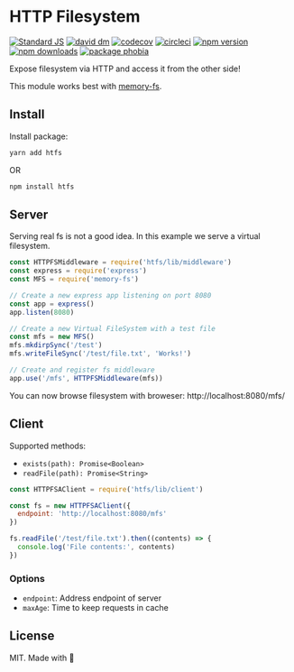 # HTTP Filesystem

[![Standard JS][standard-src]][standard-href]
[![david dm][david-src]][david-href]
[![codecov][codecov-src]][codecov-href]
[![circleci][circleci-src]][circleci-href]
[![npm version][npm-v-src]][npm-v-href]
[![npm downloads][npm-dt-src]][npm-dt-href]
[![package phobia][packagephobia-src]][packagephobia-href]

Expose filesystem via HTTP and access it from the other side!

This module works best with [memory-fs](https://github.com/webpack/memory-fs).

## Install

Install package:

```bash
yarn add htfs
```

OR

```bash
npm install htfs
```

## Server

Serving real fs is not a good idea. In this example we serve a virtual filesystem.

```js
const HTTPFSMiddleware = require('htfs/lib/middleware')
const express = require('express')
const MFS = require('memory-fs')

// Create a new express app listening on port 8080
const app = express()
app.listen(8080)

// Create a new Virtual FileSystem with a test file
const mfs = new MFS()
mfs.mkdirpSync('/test')
mfs.writeFileSync('/test/file.txt', 'Works!')

// Create and register fs middleware
app.use('/mfs', HTTPFSMiddleware(mfs))
```

You can now browse filesystem with broweser: http://localhost:8080/mfs/

## Client

Supported methods:

- `exists(path): Promise<Boolean>`
- `readFile(path): Promise<String>`

```js
const HTTPFSAClient = require('htfs/lib/client')

const fs = new HTTPFSAClient({
  endpoint: 'http://localhost:8080/mfs'
})

fs.readFile('/test/file.txt').then((contents) => {
  console.log('File contents:', contents)
})
```

### Options

- `endpoint`:   Address endpoint of server
- `maxAge`:     Time to keep requests in cache

## License

MIT. Made with 💖

<!-- Refs -->
[standard-src]: https://flat.badgen.net/badge/code%20style/standard/green
[standard-href]: https://standardjs.com

[npm-v-src]: https://flat.badgen.net/npm/v/htfs/latest
[npm-v-href]: https://npmjs.com/package/htfs

[npm-dt-src]: https://flat.badgen.net/npm/dt/htfs
[npm-dt-href]: https://npmjs.com/package/htfs

[packagephobia-src]: https://flat.badgen.net/packagephobia/install/htfs
[packagephobia-href]: https://packagephobia.now.sh/result?p=htfs

[david-src]: https://flat.badgen.net/david/dep/jsless/htfs
[david-href]: https://david-dm.org/jsless/htfs

[codecov-src]: https://flat.badgen.net/codecov/c/github/jsless/htfs/master
[codecov-href]: https://codecov.io/gh/jsless/htfs

[circleci-src]: https://flat.badgen.net/circleci/github/jsless/htfs/master
[circleci-href]: https://circleci.com/gh/jsless/htfs

